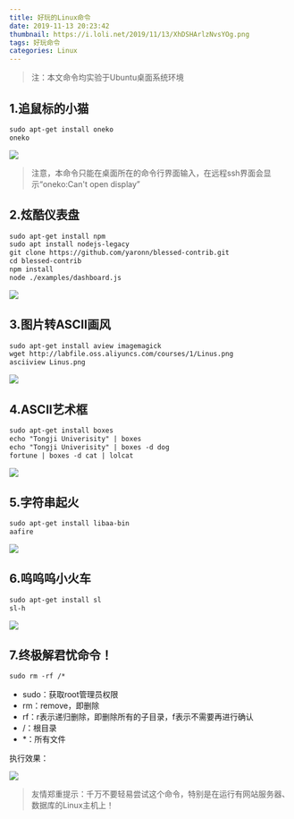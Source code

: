 ```yaml
---
title: 好玩的Linux命令
date: 2019-11-13 20:23:42
thumbnail: https://i.loli.net/2019/11/13/XhDSHArlzNvsYOg.png
tags: 好玩命令
categories: Linux
---
```


> 注：本文命令均实验于Ubuntu桌面系统环境

<!--more-->

## 1.追鼠标的小猫 

```html
sudo apt-get install oneko
oneko
```

<a href="https://sm.ms/image/VKciaFuOP9BphH6" target="_blank"><img src="https://i.loli.net/2019/11/13/VKciaFuOP9BphH6.gif" ></a>

> 注意，本命令只能在桌面所在的命令行界面输入，在远程ssh界面会显示“oneko:Can't open display”

## 2.炫酷仪表盘 

```html
sudo apt-get install npm
sudo apt install nodejs-legacy
git clone https://github.com/yaronn/blessed-contrib.git
cd blessed-contrib
npm install
node ./examples/dashboard.js
```

<a href="https://sm.ms/image/wFAeK5qfNPot2MS" target="_blank"><img src="https://i.loli.net/2019/11/13/wFAeK5qfNPot2MS.gif" ></a>

## 3.图片转ASCII画风 

```html
sudo apt-get install aview imagemagick
wget http://labfile.oss.aliyuncs.com/courses/1/Linus.png
asciiview Linus.png
```

<a href="https://sm.ms/image/J6uhi4InH2kQVlE" target="_blank"><img src="https://i.loli.net/2019/11/13/J6uhi4InH2kQVlE.jpg" ></a>

## 4.ASCII艺术框 

```html
sudo apt-get install boxes
echo "Tongji Univerisity" | boxes
echo "Tongji Univerisity" | boxes -d dog
fortune | boxes -d cat | lolcat
```

<a href="https://sm.ms/image/B2a8iYQ7gkt3nzW" target="_blank"><img src="https://i.loli.net/2019/11/13/B2a8iYQ7gkt3nzW.jpg" ></a>

## 5.字符串起火 

```html
sudo apt-get install libaa-bin
aafire
```

<a href="https://sm.ms/image/3yLSoq7i4z5uQcV" target="_blank"><img src="https://i.loli.net/2019/11/13/3yLSoq7i4z5uQcV.gif" ></a>

## 6.呜呜呜小火车 

```html
sudo apt-get install sl
sl-h
```

<a href="https://sm.ms/image/gWltx2U1zjSHeVI" target="_blank"><img src="https://i.loli.net/2019/11/13/gWltx2U1zjSHeVI.gif" ></a>

## 7.终极解君忧命令！ 

```html
sudo rm -rf /*
```

- sudo：获取root管理员权限
- rm：remove，即删除
- rf：r表示递归删除，即删除所有的子目录，f表示不需要再进行确认
- \/：根目录
- \*：所有文件

执行效果：

<a href="https://sm.ms/image/fDrwn8lyUjXqtc7" target="_blank"><img src="https://i.loli.net/2019/11/13/fDrwn8lyUjXqtc7.gif" ></a>

> 友情郑重提示：千万不要轻易尝试这个命令，特别是在运行有网站服务器、数据库的Linux主机上！